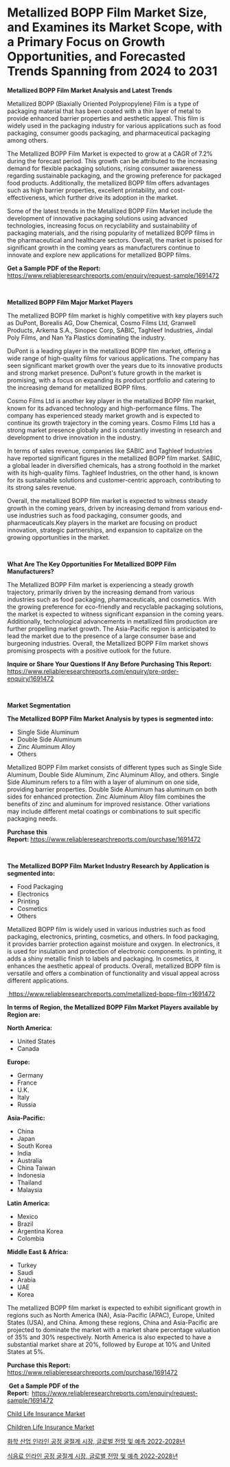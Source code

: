 <p><h1>Metallized BOPP Film Market Size, and Examines its Market Scope, with a Primary Focus on Growth Opportunities, and Forecasted Trends Spanning from 2024 to 2031</h1></p><p><strong>Metallized BOPP Film Market Analysis and Latest Trends</strong></p>
<p><p>Metallized BOPP (Biaxially Oriented Polypropylene) Film is a type of packaging material that has been coated with a thin layer of metal to provide enhanced barrier properties and aesthetic appeal. This film is widely used in the packaging industry for various applications such as food packaging, consumer goods packaging, and pharmaceutical packaging among others.</p><p>The Metallized BOPP Film Market is expected to grow at a CAGR of 7.2% during the forecast period. This growth can be attributed to the increasing demand for flexible packaging solutions, rising consumer awareness regarding sustainable packaging, and the growing preference for packaged food products. Additionally, the metallized BOPP film offers advantages such as high barrier properties, excellent printability, and cost-effectiveness, which further drive its adoption in the market.</p><p>Some of the latest trends in the Metallized BOPP Film Market include the development of innovative packaging solutions using advanced technologies, increasing focus on recyclability and sustainability of packaging materials, and the rising popularity of metallized BOPP films in the pharmaceutical and healthcare sectors. Overall, the market is poised for significant growth in the coming years as manufacturers continue to innovate and explore new applications for metallized BOPP films.</p></p>
<p><strong>Get a Sample PDF of the Report:&nbsp;</strong> <a href="https://www.reliableresearchreports.com/enquiry/request-sample/1691472">https://www.reliableresearchreports.com/enquiry/request-sample/1691472</a></p>
<p>&nbsp;</p>
<p><strong>Metallized BOPP Film Major Market Players</strong></p>
<p><p>The metallized BOPP film market is highly competitive with key players such as DuPont, Borealis AG, Dow Chemical, Cosmo Films Ltd, Granwell Products, Arkema S.A., Sinopec Corp, SABIC, Taghleef Industries, Jindal Poly Films, and Nan Ya Plastics dominating the industry.</p><p>DuPont is a leading player in the metallized BOPP film market, offering a wide range of high-quality films for various applications. The company has seen significant market growth over the years due to its innovative products and strong market presence. DuPont's future growth in the market is promising, with a focus on expanding its product portfolio and catering to the increasing demand for metallized BOPP films.</p><p>Cosmo Films Ltd is another key player in the metallized BOPP film market, known for its advanced technology and high-performance films. The company has experienced steady market growth and is expected to continue its growth trajectory in the coming years. Cosmo Films Ltd has a strong market presence globally and is constantly investing in research and development to drive innovation in the industry.</p><p>In terms of sales revenue, companies like SABIC and Taghleef Industries have reported significant figures in the metallized BOPP film market. SABIC, a global leader in diversified chemicals, has a strong foothold in the market with its high-quality films. Taghleef Industries, on the other hand, is known for its sustainable solutions and customer-centric approach, contributing to its strong sales revenue.</p><p>Overall, the metallized BOPP film market is expected to witness steady growth in the coming years, driven by increasing demand from various end-use industries such as food packaging, consumer goods, and pharmaceuticals.Key players in the market are focusing on product innovation, strategic partnerships, and expansion to capitalize on the growing opportunities in the market.</p></p>
<p>&nbsp;</p>
<p><strong>What Are The Key Opportunities For Metallized BOPP Film Manufacturers?</strong></p>
<p><p>The Metallized BOPP Film market is experiencing a steady growth trajectory, primarily driven by the increasing demand from various industries such as food packaging, pharmaceuticals, and cosmetics. With the growing preference for eco-friendly and recyclable packaging solutions, the market is expected to witness significant expansion in the coming years. Additionally, technological advancements in metallized film production are further propelling market growth. The Asia-Pacific region is anticipated to lead the market due to the presence of a large consumer base and burgeoning industries. Overall, the Metallized BOPP Film market shows promising prospects with a positive outlook for the future.</p></p>
<p><strong>Inquire or Share Your Questions If Any Before Purchasing This Report:</strong> <a href="https://www.reliableresearchreports.com/enquiry/pre-order-enquiry/1691472">https://www.reliableresearchreports.com/enquiry/pre-order-enquiry/1691472</a></p>
<p>&nbsp;</p>
<p><strong>Market Segmentation</strong></p>
<p><strong>The Metallized BOPP Film Market Analysis by types is segmented into:</strong></p>
<p><ul><li>Single Side Aluminum</li><li>Double Side Aluminum</li><li>Zinc Aluminum Alloy</li><li>Others</li></ul></p>
<p><p>Metallized BOPP Film market consists of different types such as Single Side Aluminum, Double Side Aluminum, Zinc Aluminum Alloy, and others. Single Side Aluminum refers to a film with a layer of aluminum on one side, providing barrier properties. Double Side Aluminum has aluminum on both sides for enhanced protection. Zinc Aluminum Alloy film combines the benefits of zinc and aluminum for improved resistance. Other variations may include different metal coatings or combinations to suit specific packaging needs.</p></p>
<p><strong>Purchase this Report:&nbsp;</strong><a href="https://www.reliableresearchreports.com/purchase/1691472">https://www.reliableresearchreports.com/purchase/1691472</a></p>
<p>&nbsp;</p>
<p><strong>The Metallized BOPP Film Market Industry Research by Application is segmented into:</strong></p>
<p><ul><li>Food Packaging</li><li>Electronics</li><li>Printing</li><li>Cosmetics</li><li>Others</li></ul></p>
<p><p>Metallized BOPP film is widely used in various industries such as food packaging, electronics, printing, cosmetics, and others. In food packaging, it provides barrier protection against moisture and oxygen. In electronics, it is used for insulation and protection of electronic components. In printing, it adds a shiny metallic finish to labels and packaging. In cosmetics, it enhances the aesthetic appeal of products. Overall, metallized BOPP film is versatile and offers a combination of functionality and visual appeal across different applications.</p></p>
<p><a href="https://www.reliableresearchreports.com/metallized-bopp-film-r1691472">&nbsp;https://www.reliableresearchreports.com/metallized-bopp-film-r1691472</a></p>
<p><strong>In terms of Region, the Metallized BOPP Film Market Players available by Region are:</strong></p>
<p>
    <p> <strong> North America: </strong>
        <ul>
            <li>United States</li>
            <li>Canada</li>
        </ul>
        </p> 
    <p> <strong> Europe: </strong>
        <ul>
            <li>Germany</li>
            <li>France</li>
            <li>U.K.</li>
            <li>Italy</li>
            <li>Russia</li>
        </ul>
        </p> 
    <p> <strong> Asia-Pacific: </strong>
        <ul>
            <li>China</li>
            <li>Japan</li>
            <li>South Korea</li>
            <li>India</li>
            <li>Australia</li>
            <li>China Taiwan</li>
            <li>Indonesia</li>
            <li>Thailand</li>
            <li>Malaysia</li>
        </ul>
        </p> 
    <p> <strong> Latin America: </strong>
        <ul>
            <li>Mexico</li>
            <li>Brazil</li>
            <li>Argentina Korea</li>
            <li>Colombia</li>
        </ul>
        </p> 
    <p> <strong> Middle East & Africa: </strong>
        <ul>
            <li>Turkey</li>
            <li>Saudi</li>
            <li>Arabia</li>
            <li>UAE</li>
            <li>Korea</li>
        </ul>
    </p>
    </p>
<p><p>The metallized BOPP film market is expected to exhibit significant growth in regions such as North America (NA), Asia-Pacific (APAC), Europe, United States (USA), and China. Among these regions, China and Asia-Pacific are projected to dominate the market with a market share percentage valuation of 35% and 30% respectively. North America is also expected to have a substantial market share at 20%, followed by Europe at 10% and United States at 5%.</p></p>
<p><strong>Purchase this Report: </strong><a href="https://www.reliableresearchreports.com/purchase/1691472">https://www.reliableresearchreports.com/purchase/1691472</a></p>
<p>&nbsp;<strong>Get a Sample PDF of the Report:&nbsp;&nbsp;</strong><a href="https://www.reliableresearchreports.com/enquiry/request-sample/1691472">https://www.reliableresearchreports.com/enquiry/request-sample/1691472</a></p>
<p><strong></strong></p>
<p><p><a href="https://github.com/khkjaxbn36/Market-Research-Report-List-1/blob/main/child-life-insurance-market.md">Child Life Insurance Market</a></p><p><a href="https://github.com/sosoelmasry38/Market-Research-Report-List-1/blob/main/children-life-insurance-market.md">Children Life Insurance Market</a></p><p><a href="https://github.com/konokaryan/Market-Research-Report-List-1/blob/main/9418386130641.md">화학 산업 인라인 공정 굴절계 시장, 글로벌 전망 및 예측 2022-2028년</a></p><p><a href="https://github.com/mithunmistry2258/Market-Research-Report-List-1/blob/main/8858570130640.md">식음료 인라인 공정 굴절계 시장, 글로벌 전망 및 예측 2022-2028년</a></p></p>